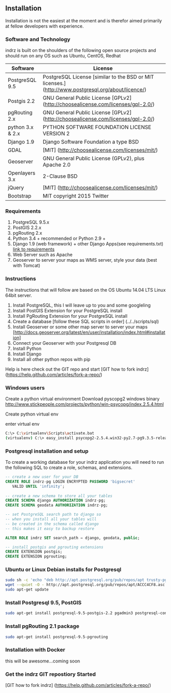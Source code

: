 ## Installation

Installation is not the easiest at the moment and is therefor aimed primarily at fellow developers with experience.

### Software and Technology

indrz is built on the shoulders of the following open source projects and should run on any OS such as Ubuntu, CentOS, Redhat

Software      | License
------------- | -------------
PostgreSQL 9.5  | PostgreSQL License [similar to the BSD or MIT licenses.] (http://www.postgresql.org/about/licence/)
Postgis 2.2     | GNU General Public License [GPLv2] (http://choosealicense.com/licenses/gpl-2.0/)
pgRouting 2.x   | GNU General Public License [GPLv2] (http://choosealicense.com/licenses/gpl-2.0/)
python 3.x & 2.x    | PYTHON SOFTWARE FOUNDATION LICENSE VERSION 2
Django 1.9      | Django Software Foundation  a type BSD
GDAL            | [MIT] (http://choosealicense.com/licenses/mit/) 
Geoserver       | GNU General Public License (GPLv2), plus Apache 2.0
Openlayers 3.x  | 2-Clause BSD
jQuery          | [MIT] (http://choosealicense.com/licenses/mit/) 
Bootstrap       | MIT copyright 2015 Twitter



### Requirements

  1. PostgreSQL 9.5.x
  1. PostGIS 2.2.x
  1. pgRouting 2.x
  1. Python 3.4 + recommended or Python 2.9 +
  1. Django 1.9 (web framework) + other Django Apps(see requirements.txt) [link to requirements](requirements.txt)
  1. Web Server such as Apache
  1. Geoserver to server your maps as WMS server, style your data (best with Tomcat)

### Instructions

The instructions that will follow are based on the OS  Ubuntu 14.04 LTS Linux 64bit server.  

1. Install PostgreSQL, this I will leave up to you and some googleling
1. Install PostGIS Extension for your PostgreSQL install
1. Install PgRouting Extension for your PostgreSQL install
1. Create a database [follow these SQL scripts in order] (../../scripts/sql)
1. Install Geoserver or some other map server to server your maps [http://docs.geoserver.org/latest/en/user/installation/index.html#installation]
1. Connect your Geoserver with your Postgresql DB
1. Install Python
1. Install Django
1. Install all other python repos with pip

Help is here check out the GIT repo and start [GIT how to fork indrz] (https://help.github.com/articles/fork-a-repo/)


### Windows users


Create a python virtual environment
Download pyscopg2 windows binary http://www.stickpeople.com/projects/python/win-psycopg/index.2.5.4.html

Create python virtual env

enter virtual env

```bash
C:\> C:\virtualenv\Scripts\activate.bat 
(virtualenv) C:\> easy_install psycopg2-2.5.4.win32-py2.7-pg9.3.5-release.exe
```
### Postgresql installation and setup

To create a working database for your indrz application you will need to run 
the following SQL to create a role, schemas, and extensions.

```sql
-- create a new user for your DB
CREATE ROLE indrz-pg LOGIN ENCRYPTED PASSWORD 'bigsecret'
   VALID UNTIL 'infinity';
   
-- create a new schema to store all your tables
CREATE SCHEMA django AUTHORIZATION indrz-pg;
CREATE SCHEMA geodata AUTHORIZATION indrz-pg;

-- set PostgreSQL search path to django so
-- when you install all your tables will
-- be created in the schema called django
-- this makes it easy to backup restore 

ALTER ROLE indrz SET search_path = django, geodata, public;

-- install postgis and pgrouting extensions
CREATE EXTENSION postgis;
CREATE EXTENSION pgrouting;
```



### Ubuntu or Linux Debian installs for Postgresql
 
```bash
sudo sh -c 'echo "deb http://apt.postgresql.org/pub/repos/apt trusty-pgdg main" >> /etc/apt/sources.list'
wget --quiet -O - http://apt.postgresql.org/pub/repos/apt/ACCC4CF8.asc | sudo apt-key add -
sudo apt-get update
```

### Install Postgresql 9.5, PostGIS

```bash
sudo apt-get install postgresql-9.5-postgis-2.2 pgadmin3 postgresql-contrib-9.5
```

### Install pgRouting 2.1 package 

```bash
sudo apt-get install postgresql-9.5-pgrouting
```

### Installation with Docker

this will be awesome...coming soon


### Get the indrz GIT repostiory Started


[GIT how to fork indrz] (https://help.github.com/articles/fork-a-repo/)



